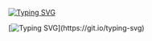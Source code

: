[![Typing SVG](https://readme-typing-svg.demolab.com?font=Fira+Code&duration=2000&color=3AF738&pause=1000&width=435&repeat=false&lines=Hi+there%2C+I'm+Pimkin+Nikita!%F0%9F%91%8B)](https://git.io/typing-svg)

[![Typing SVG](https://readme-typing-svg.demolab.com?font=Fira+Code&duration=2000&color=3AF738&multiline=true&width=435&repeat=false&height=200&lines=I'm+a+Python+Developer+with+a+strong;+Computer+Science+base.;Now+I'm+learning+GO+and+also+improving;my+general+skills+as+a+Software+Developer.)](https://git.io/typing-svg)

<!--

[![Anurag's GitHub stats](https://github-readme-stats.vercel.app/api?username=nikpim)](https://github.com/anuraghazra/github-readme-stats)

**NikPim/NikPim** is a ✨ _special_ ✨ repository because its `README.md` (this file) appears on your GitHub profile.

Here are some ideas to get you started:

- 🔭 I’m currently working on ...
- 🌱 I’m currently learning ...
- 👯 I’m looking to collaborate on ...
- 🤔 I’m looking for help with ...
- 💬 Ask me about ...
- 📫 How to reach me: ...
- 😄 Pronouns: ...
- ⚡ Fun fact: ...
-->
